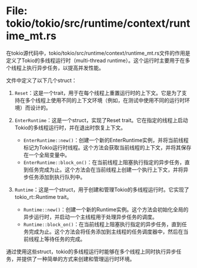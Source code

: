 # File: tokio/tokio/src/runtime/context/runtime_mt.rs

在tokio源代码中，tokio/tokio/src/runtime/context/runtime_mt.rs文件的作用是定义了Tokio的多线程运行时（multi-thread runtime）。这个运行时主要用于在多个线程上执行异步任务，以提高并发性能。

文件中定义了以下几个struct：

1. `Reset`：这是一个trait，用于在每个线程上重置运行时的上下文。它是为了支持在多个线程上使用不同的上下文环境（例如，在测试中使用不同的运行时环境）而设计的。

2. `EnterRuntime`：这是一个struct，实现了Reset trait。它在指定的线程上启动Tokio的多线程运行时，并在退出时恢复上下文。

   - `EnterRuntime::new()`：创建一个新的EnterRuntime实例，并将当前线程标记为Tokio运行时线程。这个方法会获取当前线程的上下文，并将其保存在一个全局变量中。
   - `EnterRuntime::block_on()`：在当前线程上阻塞执行指定的异步任务，直到任务完成为止。这个方法会在当前线程上创建一个执行上下文，并将异步任务添加到执行队列中。

3. `Runtime`：这是一个struct，用于创建和管理Tokio的多线程运行时。它实现了tokio_rt::Runtime trait。

   - `Runtime::new()`：创建一个新的Runtime实例。这个方法会初始化全局的异步运行时，并启动一个主线程用于处理异步任务的调度。
   - `Runtime::block_on()`：在当前线程上阻塞执行指定的异步任务，直到任务完成为止。这个方法会将任务添加到主线程的任务调度器中，然后在当前线程上等待任务的完成。

通过使用这些struct，tokio的多线程运行时能够在多个线程上同时执行异步任务，并提供了一种简单的方式来创建和管理运行时环境。

